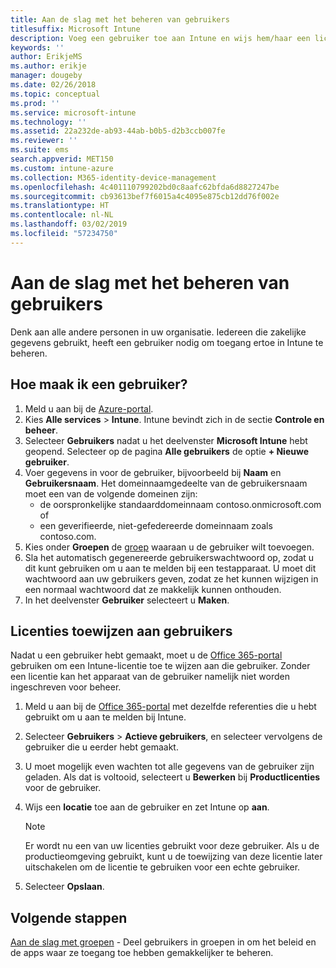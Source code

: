 ```yaml
---
title: Aan de slag met het beheren van gebruikers
titlesuffix: Microsoft Intune
description: Voeg een gebruiker toe aan Intune en wijs hem/haar een licentie toe zodat hij/zij op mobiele apparaten toegang heeft tot bedrijfsresources.
keywords: ''
author: ErikjeMS
ms.author: erikje
manager: dougeby
ms.date: 02/26/2018
ms.topic: conceptual
ms.prod: ''
ms.service: microsoft-intune
ms.technology: ''
ms.assetid: 22a232de-ab93-44ab-b0b5-d2b3ccb007fe
ms.reviewer: ''
ms.suite: ems
search.appverid: MET150
ms.custom: intune-azure
ms.collection: M365-identity-device-management
ms.openlocfilehash: 4c401110799202bd0c8aafc62bfda6d8827247be
ms.sourcegitcommit: cb93613bef7f6015a4c4095e875cb12dd76f002e
ms.translationtype: HT
ms.contentlocale: nl-NL
ms.lasthandoff: 03/02/2019
ms.locfileid: "57234750"
---
```

# <a name="get-started-managing-users"></a>Aan de slag met het beheren van gebruikers

Denk aan alle andere personen in uw organisatie. Iedereen die zakelijke gegevens gebruikt, heeft een gebruiker nodig om toegang ertoe in Intune te beheren.

## <a name="how-do-i-create-a-user"></a>Hoe maak ik een gebruiker?

1. Meld u aan bij de [Azure-portal](https://portal.azure.com).
2. Kies **Alle services** > **Intune**. Intune bevindt zich in de sectie **Controle en beheer**.
3. Selecteer **Gebruikers** nadat u het deelvenster **Microsoft Intune** hebt geopend. Selecteer op de pagina **Alle gebruikers** de optie **+ Nieuwe gebruiker**.
4. Voer gegevens in voor de gebruiker, bijvoorbeeld bij **Naam** en **Gebruikersnaam**. Het domeinnaamgedeelte van de gebruikersnaam moet een van de volgende domeinen zijn:
    - de oorspronkelijke standaarddomeinnaam contoso.onmicrosoft.com of
    - een geverifieerde, niet-gefedereerde domeinnaam zoals contoso.com.
5. Kies onder **Groepen** de [groep](get-started-groups.md) waaraan u de gebruiker wilt toevoegen.
6. Sla het automatisch gegenereerde gebruikerswachtwoord op, zodat u dit kunt gebruiken om u aan te melden bij een testapparaat. U moet dit wachtwoord aan uw gebruikers geven, zodat ze het kunnen wijzigen in een normaal wachtwoord dat ze makkelijk kunnen onthouden.
7. In het deelvenster **Gebruiker** selecteert u **Maken**.

## <a name="assigning-licenses-to-users"></a>Licenties toewijzen aan gebruikers

Nadat u een gebruiker hebt gemaakt, moet u de [Office 365-portal](http://go.microsoft.com/fwlink/p/?LinkId=698854) gebruiken om een Intune-licentie toe te wijzen aan die gebruiker. Zonder een licentie kan het apparaat van de gebruiker namelijk niet worden ingeschreven voor beheer.

1. Meld u aan bij de [Office 365-portal](http://go.microsoft.com/fwlink/p/?LinkId=698854) met dezelfde referenties die u hebt gebruikt om u aan te melden bij Intune.
2. Selecteer **Gebruikers** > **Actieve gebruikers**, en selecteer vervolgens de gebruiker die u eerder hebt gemaakt.
3. U moet mogelijk even wachten tot alle gegevens van de gebruiker zijn geladen. Als dat is voltooid, selecteert u **Bewerken** bij **Productlicenties** voor de gebruiker.
4. Wijs een **locatie** toe aan de gebruiker en zet Intune op **aan**.

   > [!NOTE]
   > Er wordt nu een van uw licenties gebruikt voor deze gebruiker. Als u de productieomgeving gebruikt, kunt u de toewijzing van deze licentie later uitschakelen om de licentie te gebruiken voor een echte gebruiker.

5. Selecteer **Opslaan**.

## <a name="next-steps"></a>Volgende stappen

[Aan de slag met groepen](get-started-groups.md) - Deel gebruikers in groepen in om het beleid en de apps waar ze toegang toe hebben gemakkelijker te beheren.
